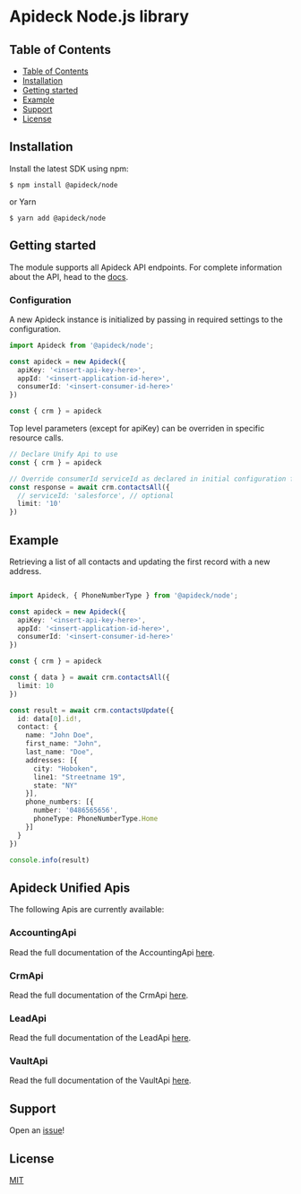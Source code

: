 # Apideck Node.js library

## Table of Contents

- [Table of Contents](#table-of-contents)
- [Installation](#installation)
- [Getting started](#getting-started)
- [Example](#example)
- [Support](#support)
- [License](#license)

## Installation

Install the latest SDK using npm:

```console
$ npm install @apideck/node
```

or Yarn

```console
$ yarn add @apideck/node
```

## Getting started

The module supports all Apideck API endpoints. For complete information about the API, head
to the [docs][2].


### Configuration

A new Apideck instance is initialized by passing in required settings to the configuration.

```typescript
import Apideck from '@apideck/node';

const apideck = new Apideck({
  apiKey: '<insert-api-key-here>',
  appId: '<insert-application-id-here>',
  consumerId: '<insert-consumer-id-here>'
})

const { crm } = apideck

```

Top level parameters (except for apiKey) can be overriden in specific resource calls.

```typescript
// Declare Unify Api to use
const { crm } = apideck

// Override consumerId serviceId as declared in initial configuration for this operation.
const response = await crm.contactsAll({
  // serviceId: 'salesforce', // optional
  limit: '10'
})
```

## Example

Retrieving a list of all contacts and updating the first record with a new address.

```typescript

import Apideck, { PhoneNumberType } from '@apideck/node';

const apideck = new Apideck({
  apiKey: '<insert-api-key-here>',
  appId: '<insert-application-id-here>',
  consumerId: '<insert-consumer-id-here>'
})

const { crm } = apideck

const { data } = await crm.contactsAll({
  limit: 10
})

const result = await crm.contactsUpdate({
  id: data[0].id!,
  contact: {
    name: "John Doe",
    first_name: "John",
    last_name: "Doe",
    addresses: [{
      city: "Hoboken",
      line1: "Streetname 19",
      state: "NY"
    }],
    phone_numbers: [{
      number: '0486565656',
      phoneType: PhoneNumberType.Home
    }]
  }
})

console.info(result)
```

<a name="documentation-for-api-endpoints"></a>
## Apideck Unified Apis

The following Apis are currently available:

### AccountingApi

Read the full documentation of the AccountingApi [here](./src/gen/docs/apis/AccountingApi.md).

### CrmApi

Read the full documentation of the CrmApi [here](./src/gen/docs/apis/CrmApi.md).

### LeadApi

Read the full documentation of the LeadApi [here](./src/gen/docs/apis/LeadApi.md).

### VaultApi

Read the full documentation of the VaultApi [here](./src/gen/docs/apis/VaultApi.md).



## Support

Open an [issue][3]!

## License

[MIT][4]

[1]: https://apideck.com
[2]: https://developers.apideck.com/
[3]: https://github.com/apideck-libraries/node-sdk/issues/new
[4]: https://github.com/apideck-libraries/node-sdk/blob/master/LICENSE
